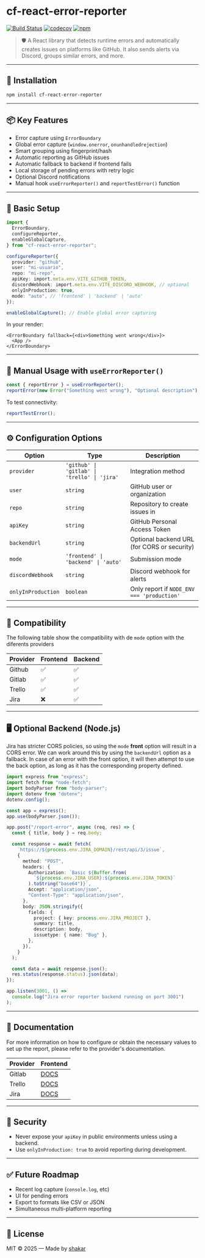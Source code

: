 # cf-react-error-reporter

[![Build Status](https://github.com/cosmo-frameworks/cf-react-error-reporter/actions/workflows/publish.yml/badge.svg)](https://github.com/cosmo-frameworks/cf-react-error-reporter/actions)
[![codecov](https://codecov.io/github/cosmo-frameworks/cf-react-error-reporter/branch/master/graph/badge.svg?token=qdcCsvksE0)](https://codecov.io/github/cosmo-frameworks/cf-react-error-reporter)
[![npm](https://img.shields.io/npm/v/cf-react-error-reporter)](https://www.npmjs.com/package/cf-react-error-reporter)

> 🛡️ A React library that detects runtime errors and automatically creates issues on platforms like GitHub. It also sends alerts via Discord, groups similar errors, and more.

---

## 🚀 Installation

```bash
npm install cf-react-error-reporter
```

---

## 📦 Key Features

- Error capture using `ErrorBoundary`
- Global error capture (`window.onerror`, `onunhandledrejection`)
- Smart grouping using fingerprint/hash
- Automatic reporting as GitHub issues
- Automatic fallback to backend if frontend fails
- Local storage of pending errors with retry logic
- Optional Discord notifications
- Manual hook `useErrorReporter()` and `reportTestError()` function

---

## 🔧 Basic Setup

```ts
import {
  ErrorBoundary,
  configureReporter,
  enableGlobalCapture,
} from "cf-react-error-reporter";

configureReporter({
  provider: "github",
  user: "mi-usuario",
  repo: "mi-repo",
  apiKey: import.meta.env.VITE_GITHUB_TOKEN,
  discordWebhook: import.meta.env.VITE_DISCORD_WEBHOOK, // optional
  onlyInProduction: true,
  mode: "auto", // 'frontend' | 'backend' | 'auto'
});

enableGlobalCapture(); // Enable global error capturing
```

In your render:

```tsx
<ErrorBoundary fallback={<div>Something went wrong</div>}>
  <App />
</ErrorBoundary>
```

---

## 🧠 Manual Usage with `useErrorReporter()`

```ts
const { reportError } = useErrorReporter();
reportError(new Error("Something went wrong"), "Optional description");
```

To test connectivity:

```ts
reportTestError();
```

---

## ⚙️ Configuration Options

| Option             | Type                                         | Description                                 |
| ------------------ | -------------------------------------------- | ------------------------------------------- |
| `provider`         | `'github' \| 'gitlab' \| 'trello' \| 'jira'` | Integration method                          |
| `user`             | `string`                                     | GitHub user or organization                 |
| `repo`             | `string`                                     | Repository to create issues in              |
| `apiKey`           | `string`                                     | GitHub Personal Access Token                |
| `backendUrl`       | `string`                                     | Optional backend URL (for CORS or security) |
| `mode`             | `'frontend' \| 'backend' \| 'auto'`          | Submission mode                             |
| `discordWebhook`   | `string`                                     | Discord webhook for alerts                  |
| `onlyInProduction` | `boolean`                                    | Only report if `NODE_ENV === 'production'`  |

---

## 🔧 Compatibility

The following table show the compatibility with de `mode` option with the diferents providers

| Provider | Frontend | Backend |
| -------- | -------- | ------- |
| Github   | ✅       | ✅      |
| Gitlab   | ✅       | ✅      |
| Trello   | ✅       | ✅      |
| Jira     | ❌       | ✅      |

---

## 🖥️ Optional Backend (Node.js)

Jira has stricter CORS policies, so using the `mode` **front** option will result in a CORS error. We can work around this by using the `backendUrl` option as a fallback. In case of an error with the front option, it will then attempt to use the back option, as long as it has the corresponding property defined.

```ts
import express from "express";
import fetch from "node-fetch";
import bodyParser from "body-parser";
import dotenv from "dotenv";
dotenv.config();

const app = express();
app.use(bodyParser.json());

app.post("/report-error", async (req, res) => {
  const { title, body } = req.body;

  const response = await fetch(
    `https://${process.env.JIRA_DOMAIN}/rest/api/3/issue`,
    {
      method: "POST",
      headers: {
        Authorization: `Basic ${Buffer.from(
          `${process.env.JIRA_USER}:${process.env.JIRA_TOKEN}`
        ).toString("base64")}`,
        Accept: "application/json",
        "Content-Type": "application/json",
      },
      body: JSON.stringify({
        fields: {
          project: { key: process.env.JIRA_PROJECT },
          summary: title,
          description: body,
          issuetype: { name: "Bug" },
        },
      }),
    }
  );

  const data = await response.json();
  res.status(response.status).json(data);
});

app.listen(3001, () =>
  console.log("Jira error reporter backend running on port 3001")
);
```

---

## 📄 Documentation

For more information on how to configure or obtain the necessary values to set up the report, please refer to the provider's documentation.

| Provider | Frontend                        |
| -------- | ------------------------------- |
| Gitlab   | [DOCS](./docs/gitlab/README.md) |
| Trello   | [DOCS](./docs/trello/README.md) |
| Jira     | [DOCS](./docs/jira/README.md)   |

---

## 🔐 Security

- Never expose your `apiKey` in public environments unless using a backend.
- Use `onlyInProduction: true` to avoid reporting during development.

---

## ✅ Future Roadmap

- Recent log capture (`console.log`, etc)
- UI for pending errors
- Export to formats like CSV or JSON
- Simultaneous multi-platform reporting

---

## 📄 License

MIT © 2025 — Made by [shakar](https://portfolio.shakarzr.com/)
